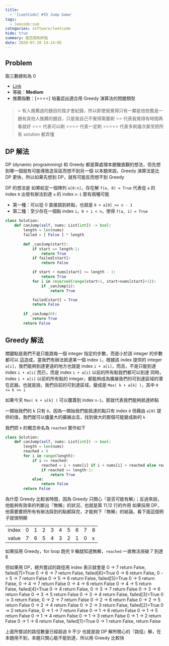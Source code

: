 ```yaml
---
title:
  - '[LeetCode] #55 Jump Game'
tags:
  - leecode:sum
categories: software/leetcode
hide: true
summary: 能否跳到終點
date: 2020-07-20 14:14:05
---
```


## Problem

取三數總和為 0

* [Link](https://leetcode.com/problems/jump-game/)
* 等級：**Medium**
* 推薦指數：[:star::star::star::star:] 培養認出適合用 Greedy 演算法的問題類型

> :star: 有人推薦過的題目的我才會紀錄，所以即使我覺得只有一顆星他依舊是一題有其他人推薦的題目，只是我自己不覺得需要刷
> :star::star: 代表我覺得有時間再看就好
> :star::star::star: 代表可以刷
> :star::star::star::star: 代表一定刷
> :star::star::star::star::star: 代表多刷幾次甚至把所有 solution 都弄懂

## DP 解法

DP (dynamic programming) 和 Greedy 都是算處理本題蠻直觀的想法，但先想到哪一個就有可能導致造盲區而想不到另一個
以本題來說，Greedy 演算法是比 DP 更快，所以如果先想到 DP，就有可能反而想不到 Greedy

DP 的想法是
如果給定一個陣列 `a[0:n]`，存在解 `f(a, 0) = True` 代表從 `a` 的 index `0` 出發有辦法到達 `a` 的 index `n-1`
那有兩種可能
* 第一種：可以從 0 直接跳到終點，也就是 `0 + a[0] >= n - 1`
* 第二種：至少存在一個點 index `i`，`0 < i < n`，使得 `f(a, i) = True`

``` python
class Solution:
    def canJump(self, nums: List[int]) -> bool:
        length = len(nums)
        failed = [ False ] * length
        
        def _canJump(start):
            if start == length-1:
                return True
            if failed[start]:
                return False

            if start + nums[start] >= length - 1:
                return True
            for i in reversed(range(start+1, start+nums[start]+1)):
                if _canJump(i):
                    return True

            failed[start] = True
            return False
        
        if _canJump(0):
            return True
        return False
```

## Greedy 解法

關鍵點是我們不是只能跳每一個 integer 指定的步數，而是小於該 integer 的步數都可以
這造成，當我們有辦法抵達某一個 index `i`，根據該 index 提供的 integer `a[i]`，我們能夠到達更遠的地方也就是 index `i + a[i]`，而且，不是只能到達 index `i + a[i]` 而已，而是 index `i + a[i]` 以前的所有點我們都可以到達
同時，index `i + a[i]` 以前的所有點的 integer，都能夠成為擴展我們的可到達區域的潛在武器。也就是說，我們目前的可到達區域，變成是 `Max( k + a[k] )`，其中 `0 <= k <= i`

如果今天 `Max( k + a[k] )` 可以覆蓋到 index `n-1`，那就代表我們能夠抵達終點

一開始我們的 k 只有 `0`，因為一開始我們能抵達的點只有 index `0`
但藉由 `a[0]` 提供的值，我們就可以儘量大的擴展出去，找到做大的那個可能變成新的 `k`

我們把 `k` 的概念命名為 `reached` 實作如下

``` python
class Solution:
    def canJump(self, nums: List[int]) -> bool:
        length = len(nums)
        reached = 0
        for i in range(length):
            if i <= reached:
                reached = i + nums[i] if i + nums[i] > reached else reached
                if reached >= length-1:
                    return True
            else:
                return False
        return False
```

為什麼 Greedy 比較省時間，因為 Greedy 只關心『是否可能有解』；反過來說，他能夠有效率的判斷出『無解』的狀況，也就是第 11,12 行的作用
如果採用 DP，他需要要把所有有辦法踩到的點都踩完，才能夠下『無解』的結論，看下面這個例子就很明顯

|       |   |   |   |   |   |   |   |   |   |
|-------|---|---|---|---|---|---|---|---|---|
| index | 0 | 1 | 2 | 3 | 4 | 5 | 6 | 7 | 8 |
| value | 7 | 6 | 5 | 4 | 3 | 2 | 1 | 0 | x |

如果採用 Greedy，for loop 跑完 9 輪就知道無解，`reached` 一直無法突破 7 到達 8

但如果用 DP，總共嘗試的路徑用 index 表示就會是
    0 -> 7 return False, failed[7]=True
    0 -> 6 -> 7 return False, failed[6]=True
    0 -> 6 return False,
    0 -> 5 -> 7 return False
    0 -> 5 -> 6 return False, failed[5]=True
    0 -> 5 return False,
    0 -> 4 -> 7 return False
    0 -> 4 -> 6 return False
    0 -> 4 -> 5 return False, failed[4]=True
    0 -> 4 return False,
    0 -> 3 -> 7 return False
    0 -> 3 -> 6 return False
    0 -> 3 -> 5 return False
    0 -> 3 -> 4 return False, failed[3]=True
    0 -> 3 return False,
    0 -> 2 -> 7 return False
    0 -> 2 -> 6 return False
    0 -> 2 -> 5 return False
    0 -> 2 -> 4 return False
    0 -> 2 -> 3 return False, failed[2]=True
    0 -> 2 return False,
    0 -> 1 -> 7 return False
    0 -> 1 -> 6 return False
    0 -> 1 -> 5 return False
    0 -> 1 -> 4 return False
    0 -> 1 -> 3 return False
    0 -> 1 -> 2 return False
    0 -> 1 -> 6 return False, failed[1]=True
    0 -> 1 return False,
    return False

上面所嘗試的路徑數量已經超過 9 不少
也就是說 DP 解所關心的『路徑』解，在本題用不到，本題只關心能不能到達，所以用 Greedy 比較快
